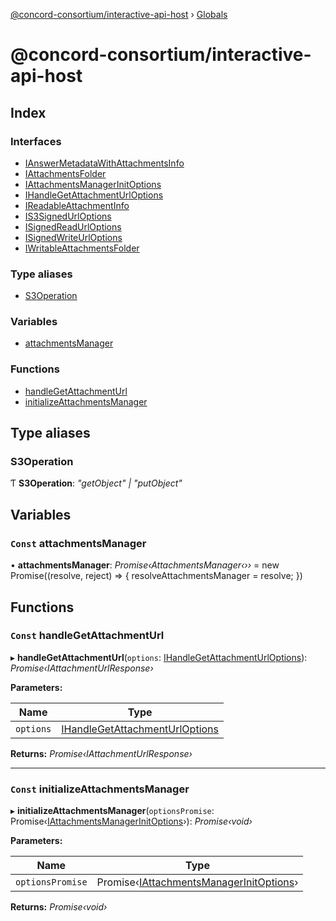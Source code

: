[@concord-consortium/interactive-api-host](README.md) › [Globals](globals.md)

# @concord-consortium/interactive-api-host

## Index

### Interfaces

* [IAnswerMetadataWithAttachmentsInfo](interfaces/ianswermetadatawithattachmentsinfo.md)
* [IAttachmentsFolder](interfaces/iattachmentsfolder.md)
* [IAttachmentsManagerInitOptions](interfaces/iattachmentsmanagerinitoptions.md)
* [IHandleGetAttachmentUrlOptions](interfaces/ihandlegetattachmenturloptions.md)
* [IReadableAttachmentInfo](interfaces/ireadableattachmentinfo.md)
* [IS3SignedUrlOptions](interfaces/is3signedurloptions.md)
* [ISignedReadUrlOptions](interfaces/isignedreadurloptions.md)
* [ISignedWriteUrlOptions](interfaces/isignedwriteurloptions.md)
* [IWritableAttachmentsFolder](interfaces/iwritableattachmentsfolder.md)

### Type aliases

* [S3Operation](globals.md#s3operation)

### Variables

* [attachmentsManager](globals.md#const-attachmentsmanager)

### Functions

* [handleGetAttachmentUrl](globals.md#const-handlegetattachmenturl)
* [initializeAttachmentsManager](globals.md#const-initializeattachmentsmanager)

## Type aliases

###  S3Operation

Ƭ **S3Operation**: *"getObject" | "putObject"*

## Variables

### `Const` attachmentsManager

• **attachmentsManager**: *Promise‹AttachmentsManager‹››* = new Promise<AttachmentsManager>((resolve, reject) => {
  resolveAttachmentsManager = resolve;
})

## Functions

### `Const` handleGetAttachmentUrl

▸ **handleGetAttachmentUrl**(`options`: [IHandleGetAttachmentUrlOptions](interfaces/ihandlegetattachmenturloptions.md)): *Promise‹IAttachmentUrlResponse›*

**Parameters:**

Name | Type |
------ | ------ |
`options` | [IHandleGetAttachmentUrlOptions](interfaces/ihandlegetattachmenturloptions.md) |

**Returns:** *Promise‹IAttachmentUrlResponse›*

___

### `Const` initializeAttachmentsManager

▸ **initializeAttachmentsManager**(`optionsPromise`: Promise‹[IAttachmentsManagerInitOptions](interfaces/iattachmentsmanagerinitoptions.md)›): *Promise‹void›*

**Parameters:**

Name | Type |
------ | ------ |
`optionsPromise` | Promise‹[IAttachmentsManagerInitOptions](interfaces/iattachmentsmanagerinitoptions.md)› |

**Returns:** *Promise‹void›*
